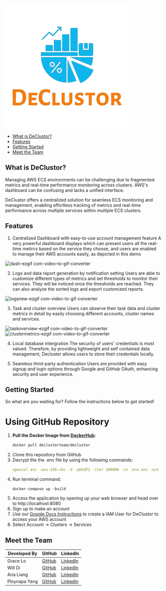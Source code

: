 ![DeClustor Logo](https://github.com/oslabs-beta/DeClustor/blob/dev/client/src/assets/nobglogo.png?raw=true)

- [What is DeClustor?](#introduce)
- [Features](#key-features)
- [Getting Started](#getstart)
- [Meet the Team](#meet-the-team)

## What is DeClustor?

Managing AWS ECS environments can be challenging due to fragmented metrics and real-time performance monitoring across clusters. AWS's dashboard can be confusing and lacks a unified interface.

DeClustor offers a centralized solution for seamless ECS monitoring and management, enabling effortless tracking of metrics and real-time performance across multiple services within multiple ECS clusters.

## Features

1. Centralized Dashboard with easy-to-use account management feature
   A very powerful dashboard displays which can present users all the real-time metircs based on the service they choose, and users are enabled to manage their AWS accounts easily, as depicted in this demo

![dash-ezgif com-video-to-gif-converter](https://github.com/user-attachments/assets/1ad4b259-78c5-4ea7-be31-1eb9a61bc18e)

2. Logs and data report generation by notification setting
   Users are able to customize different types of metrics and set thresholds to monitor their services. They will be noticed once the thresholds are reached.
   They can also analyze the sorted logs and export customized reports.

![logsnew-ezgif com-video-to-gif-converter](https://github.com/user-attachments/assets/a4c80276-302c-41f5-b5e5-6a5cbfdc80ce)

3. Task and cluster overview
   Users can observe their task data and cluster metrics in detail by easily choosing different accounts, cluster names and services.

![taskoverview-ezgif com-video-to-gif-converter](https://github.com/user-attachments/assets/f3b6806f-ba2b-4aab-99ae-92c65e9c35b0)
![clustermetrics-ezgif com-video-to-gif-converter](https://github.com/user-attachments/assets/74fc381a-2068-4737-b753-7a61f31b87f7)

4. Local database intergration
   The security of users' credentials is most valued. Therefore, by providing lightweight and self contained data management, Decluster allows users to store their credentials locally.

5. Seamless third-party authentication
   Users are provided with easy signup and login options through Google and GitHub OAuth, enhancing security and user experience.

## Getting Started

So what are you waiting for? Follow the instructions below to get started!

# Using GitHub Repository

1. **Pull the Docker Image from [DockerHub](https://hub.docker.com/r/declustorteam/declustor):**
   ```sh
   docker pull declustorteam/declustor
   ```
2. Clone this repository from GitHub
3. Decrypt the the .env file by using the following commands:
   ```yml
   openssl enc -aes-256-cbc -d -pbkdf2 -iter 100000 -in .env.enc -out .env -k ilovedeclustor
   ```
4. Run terminal command:
   ```
   docker-compose up -build
   ```
5. Access the application by opening up your web browser and head over to http://localhost:8080
6. Sign up to make an account
7. Use our [Google Docs Instructions](https://docs.google.com/document/d/1Vf7OrThD2bj3LU9Dxm4l7vFzVKmexYBO/edit) to create a IAM User for DeClustor to access your AWS account
8. Select Account → Clusters → Services

## Meet the Team

| Developed By  | GitHub                                   | LinkedIn                                             |
| ------------- | ---------------------------------------- | ---------------------------------------------------- |
| Grace Lo      | [GitHub](https://github.com/gracelo0717) | [LinkedIn](https://www.linkedin.com/in/gracelo0717)  |
| Will Di       | [GitHub](https://github.com/xiudou401)   | [LinkedIn](https://www.linkedin.com/in/will-di)      |
| Aria Liang    | [GitHub](https://github.com/Aria-Liang)  | [LinkedIn](https://www.linkedin.com/in/arialiang)    |
| Ploynapa Yang | [GitHub](https://github.com/Ploynpk)     | [LinkedIn](https://www.linkedin.com/in/ploynapa-py/) |
